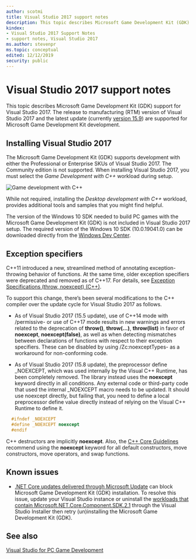 ```yaml
---
author: scotmi
title: Visual Studio 2017 support notes
description: This topic describes Microsoft Game Development Kit (GDK) support for Visual Studio 2017
kindex:
- Visual Studio 2017 Support Notes
- support notes, Visual Studio 2017
ms.author: stevenpr
ms.topic: conceptual
edited: 12/12/2019
security: public
---
```


# Visual Studio 2017 support notes
This topic describes Microsoft Game Development Kit (GDK) support for Visual Studio 2017. The release to manufacturing (RTM) version of Visual Studio 2017 and the latest update (currently [version 15.9](https://www.visualstudio.com/news/releasenotes/vs2017-relnotes)) are supported for Microsoft Game Development Kit development.    

## Installing Visual Studio 2017  

The Microsoft Game Development Kit (GDK) supports development with either the Professional or Enterprise SKUs of Visual Studio 2017.  The Community edition is not supported.  When installing Visual Studio 2017, you must select the *Game Development with C++* workload during setup.

![Game development with C++](../../../../resources/gamecore/secure/images/en-us/vs_workloads_game_devlopment.png)

While not required, installing the *Desktop development with C++* workload, provides additional tools and samples that you might find helpful.

The version of the Windows 10 SDK needed to build PC games with the Microsoft Game Development Kit (GDK) is not included in Visual Studio 2017 setup.  The required version of the Windows 10 SDK (10.0.19041.0) can be downloaded directly from the [Windows Dev Center](https://aka.ms/windowssdk).

## Exception specifiers  

C++11 introduced a new, streamlined method of annotating exception-throwing behavior of functions. At the same time, older exception specifiers were deprecated and removed as of C++17. For details, see [Exception Specifications (throw, noexcept) (C++)](/cpp/cpp/exception-specifications-throw-cpp?view=vs-2017).

To support this change, there’s been several modifications to the C++ compiler over the update cycle for Visual Studio 2017 as follows.

- As of Visual Studio 2017 (15.5 update), use of C++14 mode with /permissive- or use of C++17 mode results in new warnings and errors related to the deprecation of **throw()**, **throw(…)**, **throw(list)** in favor of **noexcept**, **noexcept(false)**, as well as when detecting mismatches between declarations of functions with respect to their exception specifiers. These can be disabled by using /Zc:noexceptTypes- as a workaround for non-conforming code.

- As of Visual Studio 2017 (15.8 update), the preprocessor define _NOEXCEPT, which was used internally by the Visual C++ Runtime, has been completely removed. The library instead uses the **noexcept** keyword directly in all conditions. Any external code or third-party code that used the internal _NOEXCEPT macro needs to be updated. It should use noexcept directly, but failing that, you need to define a local preprocessor define value directly instead of relying on the Visual C++ Runtime to define it.

```cpp
  #ifndef _NOEXCEPT
  #define _NOEXCEPT noexcept
  #endif
```

C++ destructors are implicitly **noexcept**. Also, the [C++ Core Guidelines](https://github.com/isocpp/CppCoreGuidelines) recommend using the **noexcept** keyword for all default constructors, move constructors, move operators, and swap functions.

## Known issues

* [.NET Core updates delivered through Microsoft Update](https://devblogs.microsoft.com/dotnet/net-core-updates-coming-to-microsoft-update/) can block Microsoft Game Development Kit (GDK) installation. To resolve this issue, update your Visual Studio instance or uninstall the [workloads that contain Microsoft.NET.Core.Component.SDK.2.1](/visualstudio/install/workload-component-id-vs-enterprise?view=vs-2017&preserve-view=true) through the Visual Studio Installer then retry (un)installing the Microsoft Game Development Kit (GDK).

## See also
[Visual Studio for PC Game Development](gr-visualstudio-toc.md)
